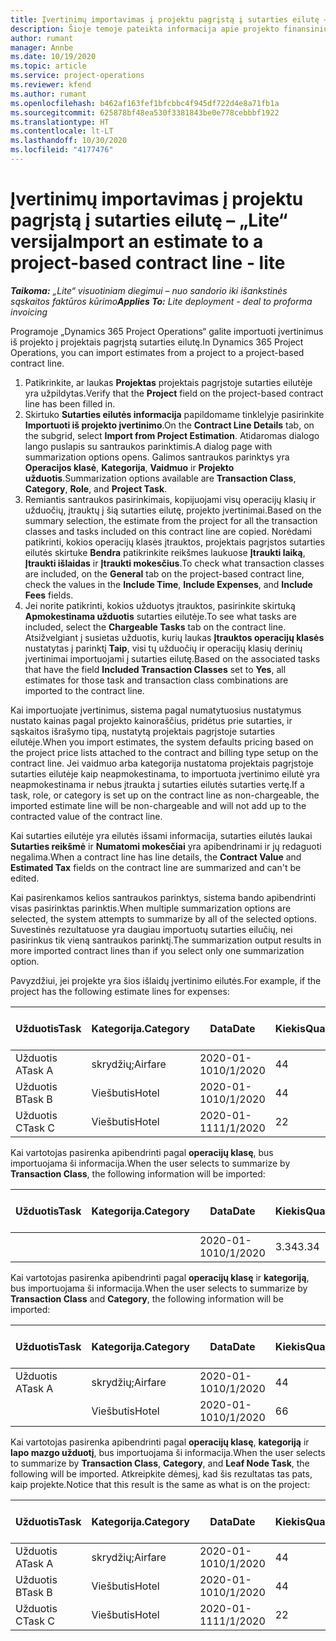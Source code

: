 ```yaml
---
title: Įvertinimų importavimas į projektu pagrįstą į sutarties eilutę – „Lite“ versija
description: Šioje temoje pateikta informacija apie projekto finansinių įvertinimų importavimą į sutarties eilutę.
author: rumant
manager: Annbe
ms.date: 10/19/2020
ms.topic: article
ms.service: project-operations
ms.reviewer: kfend
ms.author: rumant
ms.openlocfilehash: b462af163fef1bfcbbc4f945df722d4e8a71fb1a
ms.sourcegitcommit: 625878bf48ea530f3381843be0e778cebbbf1922
ms.translationtype: HT
ms.contentlocale: lt-LT
ms.lasthandoff: 10/30/2020
ms.locfileid: "4177476"
---
```

# <a name="import-an-estimate-to-a-project-based-contract-line---lite"></a><span data-ttu-id="ced20-103">Įvertinimų importavimas į projektu pagrįstą į sutarties eilutę – „Lite“ versija</span><span class="sxs-lookup"><span data-stu-id="ced20-103">Import an estimate to a project-based contract line - lite</span></span>

<span data-ttu-id="ced20-104">_**Taikoma:** „Lite“ visuotiniam diegimui – nuo sandorio iki išankstinės sąskaitos faktūros kūrimo_</span><span class="sxs-lookup"><span data-stu-id="ced20-104">_**Applies To:** Lite deployment - deal to proforma invoicing_</span></span>

<span data-ttu-id="ced20-105">Programoje „Dynamics 365 Project Operations“ galite importuoti įvertinimus iš projekto į projektais pagrįstą sutarties eilutę.</span><span class="sxs-lookup"><span data-stu-id="ced20-105">In Dynamics 365 Project Operations, you can import estimates from a project to a project-based contract line.</span></span>

1. <span data-ttu-id="ced20-106">Patikrinkite, ar laukas **Projektas** projektais pagrįstoje sutarties eilutėje yra užpildytas.</span><span class="sxs-lookup"><span data-stu-id="ced20-106">Verify that the **Project** field on the project-based contract line has been filled in.</span></span>
2. <span data-ttu-id="ced20-107">Skirtuko **Sutarties eilutės informacija** papildomame tinklelyje pasirinkite **Importuoti iš projekto įvertinimo**.</span><span class="sxs-lookup"><span data-stu-id="ced20-107">On the **Contract Line Details** tab, on the subgrid, select **Import from Project Estimation**.</span></span> <span data-ttu-id="ced20-108">Atidaromas dialogo lango puslapis su santraukos parinktimis.</span><span class="sxs-lookup"><span data-stu-id="ced20-108">A dialog page with summarization options opens.</span></span> <span data-ttu-id="ced20-109">Galimos santraukos parinktys yra **Operacijos klasė**, **Kategorija**, **Vaidmuo** ir **Projekto užduotis**.</span><span class="sxs-lookup"><span data-stu-id="ced20-109">Summarization options available are **Transaction Class**, **Category**, **Role**, and **Project Task**.</span></span>
3. <span data-ttu-id="ced20-110">Remiantis santraukos pasirinkimais, kopijuojami visų operacijų klasių ir užduočių, įtrauktų į šią sutarties eilutę, projekto įvertinimai.</span><span class="sxs-lookup"><span data-stu-id="ced20-110">Based on the summary selection, the estimate from the project for all the transaction classes and tasks included on this contract line are copied.</span></span> <span data-ttu-id="ced20-111">Norėdami patikrinti, kokios operacijų klasės įtrauktos, projektais pagrįstos sutarties eilutės skirtuke **Bendra** patikrinkite reikšmes laukuose **Įtraukti laiką**, **Įtraukti išlaidas** ir **Įtraukti mokesčius**.</span><span class="sxs-lookup"><span data-stu-id="ced20-111">To check what transaction classes are included, on the **General** tab on the project-based contract line, check the values in the **Include Time**, **Include Expenses**, and **Include Fees** fields.</span></span> 
4. <span data-ttu-id="ced20-112">Jei norite patikrinti, kokios užduotys įtrauktos, pasirinkite skirtuką **Apmokestinama užduotis** sutarties eilutėje.</span><span class="sxs-lookup"><span data-stu-id="ced20-112">To see what tasks are included, select the **Chargeable Tasks** tab on the contract line.</span></span> <span data-ttu-id="ced20-113">Atsižvelgiant į susietas užduotis, kurių laukas **Įtrauktos operacijų klasės** nustatytas į parinktį **Taip**, visi tų užduočių ir operacijų klasių derinių įvertinimai importuojami į sutarties eilutę.</span><span class="sxs-lookup"><span data-stu-id="ced20-113">Based on the associated tasks that have the field **Included Transaction Classes** set to **Yes**, all estimates for those task and transaction class combinations are imported to the contract line.</span></span>

<span data-ttu-id="ced20-114">Kai importuojate įvertinimus, sistema pagal numatytuosius nustatymus nustato kainas pagal projekto kainoraščius, pridėtus prie sutarties, ir sąskaitos išrašymo tipą, nustatytą projektais pagrįstoje sutarties eilutėje.</span><span class="sxs-lookup"><span data-stu-id="ced20-114">When you import estimates, the system defaults pricing based on the project price lists attached to the contract and billing type setup on the contract line.</span></span> <span data-ttu-id="ced20-115">Jei vaidmuo arba kategorija nustatoma projektais pagrįstoje sutarties eilutėje kaip neapmokestinama, to importuota įvertinimo eilutė yra neapmokestinama ir nebus įtraukta į sutarties eilutės sutarties vertę.</span><span class="sxs-lookup"><span data-stu-id="ced20-115">If a task, role, or category is set up on the contract line as non-chargeable, the imported estimate line will be non-chargeable and will not add up to the contracted value of the contract line.</span></span>

<span data-ttu-id="ced20-116">Kai sutarties eilutėje yra eilutės išsami informacija, sutarties eilutės laukai **Sutarties reikšmė** ir **Numatomi mokesčiai** yra apibendrinami ir jų redaguoti negalima.</span><span class="sxs-lookup"><span data-stu-id="ced20-116">When a contract line has line details, the **Contract Value** and **Estimated Tax** fields on the contract line are summarized and can't be edited.</span></span>

<span data-ttu-id="ced20-117">Kai pasirenkamos kelios santraukos parinktys, sistema bando apibendrinti visas pasirinktas parinktis.</span><span class="sxs-lookup"><span data-stu-id="ced20-117">When multiple summarization options are selected, the system attempts to summarize by all of the selected options.</span></span> <span data-ttu-id="ced20-118">Suvestinės rezultatuose yra daugiau importuotų sutarties eilučių, nei pasirinkus tik vieną santraukos parinktį.</span><span class="sxs-lookup"><span data-stu-id="ced20-118">The summarization output results in more imported contract lines than if you select only one summarization option.</span></span>

<span data-ttu-id="ced20-119">Pavyzdžiui, jei projekte yra šios išlaidų įvertinimo eilutės.</span><span class="sxs-lookup"><span data-stu-id="ced20-119">For example, if the project has the following estimate lines for expenses:</span></span>

| <span data-ttu-id="ced20-120">Užduotis</span><span class="sxs-lookup"><span data-stu-id="ced20-120">Task</span></span> | <span data-ttu-id="ced20-121">Kategorija.</span><span class="sxs-lookup"><span data-stu-id="ced20-121">Category</span></span> | <span data-ttu-id="ced20-122">Data</span><span class="sxs-lookup"><span data-stu-id="ced20-122">Date</span></span> | <span data-ttu-id="ced20-123">Kiekis</span><span class="sxs-lookup"><span data-stu-id="ced20-123">Quantity</span></span> | <span data-ttu-id="ced20-124">Vieneto kaina</span><span class="sxs-lookup"><span data-stu-id="ced20-124">Unit price</span></span> | <span data-ttu-id="ced20-125">Suma</span><span class="sxs-lookup"><span data-stu-id="ced20-125">Amount</span></span> |
| --- | --- | --- | --- | --- | --- |
| <span data-ttu-id="ced20-126">Užduotis A</span><span class="sxs-lookup"><span data-stu-id="ced20-126">Task A</span></span> | <span data-ttu-id="ced20-127">skrydžių;</span><span class="sxs-lookup"><span data-stu-id="ced20-127">Airfare</span></span> | <span data-ttu-id="ced20-128">2020-01-10</span><span class="sxs-lookup"><span data-stu-id="ced20-128">10/1/2020</span></span> | <span data-ttu-id="ced20-129">4</span><span class="sxs-lookup"><span data-stu-id="ced20-129">4</span></span> | <span data-ttu-id="ced20-130">400</span><span class="sxs-lookup"><span data-stu-id="ced20-130">400</span></span> | <span data-ttu-id="ced20-131">1600</span><span class="sxs-lookup"><span data-stu-id="ced20-131">1600</span></span> |
| <span data-ttu-id="ced20-132">Užduotis B</span><span class="sxs-lookup"><span data-stu-id="ced20-132">Task B</span></span> | <span data-ttu-id="ced20-133">Viešbutis</span><span class="sxs-lookup"><span data-stu-id="ced20-133">Hotel</span></span> | <span data-ttu-id="ced20-134">2020-01-10</span><span class="sxs-lookup"><span data-stu-id="ced20-134">10/1/2020</span></span> | <span data-ttu-id="ced20-135">4</span><span class="sxs-lookup"><span data-stu-id="ced20-135">4</span></span> | <span data-ttu-id="ced20-136">Virš 200</span><span class="sxs-lookup"><span data-stu-id="ced20-136">200</span></span> | <span data-ttu-id="ced20-137">800</span><span class="sxs-lookup"><span data-stu-id="ced20-137">800</span></span> |
| <span data-ttu-id="ced20-138">Užduotis C</span><span class="sxs-lookup"><span data-stu-id="ced20-138">Task C</span></span> | <span data-ttu-id="ced20-139">Viešbutis</span><span class="sxs-lookup"><span data-stu-id="ced20-139">Hotel</span></span> | <span data-ttu-id="ced20-140">2020-01-11</span><span class="sxs-lookup"><span data-stu-id="ced20-140">11/1/2020</span></span> | <span data-ttu-id="ced20-141">2</span><span class="sxs-lookup"><span data-stu-id="ced20-141">2</span></span> | <span data-ttu-id="ced20-142">Virš 200</span><span class="sxs-lookup"><span data-stu-id="ced20-142">200</span></span> | <span data-ttu-id="ced20-143">400</span><span class="sxs-lookup"><span data-stu-id="ced20-143">400</span></span> |

<span data-ttu-id="ced20-144">Kai vartotojas pasirenka apibendrinti pagal **operacijų klasę**, bus importuojama ši informacija.</span><span class="sxs-lookup"><span data-stu-id="ced20-144">When the user selects to summarize by **Transaction Class**, the following information will be imported:</span></span>

| <span data-ttu-id="ced20-145">Užduotis</span><span class="sxs-lookup"><span data-stu-id="ced20-145">Task</span></span> | <span data-ttu-id="ced20-146">Kategorija.</span><span class="sxs-lookup"><span data-stu-id="ced20-146">Category</span></span> | <span data-ttu-id="ced20-147">Data</span><span class="sxs-lookup"><span data-stu-id="ced20-147">Date</span></span> | <span data-ttu-id="ced20-148">Kiekis</span><span class="sxs-lookup"><span data-stu-id="ced20-148">Quantity</span></span> | <span data-ttu-id="ced20-149">Vieneto kaina</span><span class="sxs-lookup"><span data-stu-id="ced20-149">Unit price</span></span> | <span data-ttu-id="ced20-150">Suma</span><span class="sxs-lookup"><span data-stu-id="ced20-150">Amount</span></span> |
| --- | --- | --- | --- | --- | --- |
| &nbsp; | &nbsp; | <span data-ttu-id="ced20-151">2020-01-10</span><span class="sxs-lookup"><span data-stu-id="ced20-151">10/1/2020</span></span> | <span data-ttu-id="ced20-152">3.34</span><span class="sxs-lookup"><span data-stu-id="ced20-152">3.34</span></span> | <span data-ttu-id="ced20-153">840</span><span class="sxs-lookup"><span data-stu-id="ced20-153">840</span></span> | <span data-ttu-id="ced20-154">2800</span><span class="sxs-lookup"><span data-stu-id="ced20-154">2800</span></span> |

<span data-ttu-id="ced20-155">Kai vartotojas pasirenka apibendrinti pagal **operacijų klasę** ir **kategoriją**, bus importuojama ši informacija.</span><span class="sxs-lookup"><span data-stu-id="ced20-155">When the user selects to summarize by **Transaction Class** and **Category**, the following information will be imported:</span></span>

| <span data-ttu-id="ced20-156">Užduotis</span><span class="sxs-lookup"><span data-stu-id="ced20-156">Task</span></span> | <span data-ttu-id="ced20-157">Kategorija.</span><span class="sxs-lookup"><span data-stu-id="ced20-157">Category</span></span> | <span data-ttu-id="ced20-158">Data</span><span class="sxs-lookup"><span data-stu-id="ced20-158">Date</span></span> | <span data-ttu-id="ced20-159">Kiekis</span><span class="sxs-lookup"><span data-stu-id="ced20-159">Quantity</span></span> | <span data-ttu-id="ced20-160">Vieneto kaina</span><span class="sxs-lookup"><span data-stu-id="ced20-160">Unit price</span></span> | <span data-ttu-id="ced20-161">Suma</span><span class="sxs-lookup"><span data-stu-id="ced20-161">Amount</span></span> |
| --- | --- | --- | --- | --- | --- |
| <span data-ttu-id="ced20-162">Užduotis A</span><span class="sxs-lookup"><span data-stu-id="ced20-162">Task A</span></span> | <span data-ttu-id="ced20-163">skrydžių;</span><span class="sxs-lookup"><span data-stu-id="ced20-163">Airfare</span></span> | <span data-ttu-id="ced20-164">2020-01-10</span><span class="sxs-lookup"><span data-stu-id="ced20-164">10/1/2020</span></span> | <span data-ttu-id="ced20-165">4</span><span class="sxs-lookup"><span data-stu-id="ced20-165">4</span></span> | <span data-ttu-id="ced20-166">400</span><span class="sxs-lookup"><span data-stu-id="ced20-166">400</span></span> | <span data-ttu-id="ced20-167">1600</span><span class="sxs-lookup"><span data-stu-id="ced20-167">1600</span></span> |
| &nbsp;| <span data-ttu-id="ced20-168">Viešbutis</span><span class="sxs-lookup"><span data-stu-id="ced20-168">Hotel</span></span> | <span data-ttu-id="ced20-169">2020-01-10</span><span class="sxs-lookup"><span data-stu-id="ced20-169">10/1/2020</span></span> | <span data-ttu-id="ced20-170">6</span><span class="sxs-lookup"><span data-stu-id="ced20-170">6</span></span> | <span data-ttu-id="ced20-171">Virš 200</span><span class="sxs-lookup"><span data-stu-id="ced20-171">200</span></span> | <span data-ttu-id="ced20-172">1200</span><span class="sxs-lookup"><span data-stu-id="ced20-172">1200</span></span> |

<span data-ttu-id="ced20-173">Kai vartotojas pasirenka apibendrinti pagal **operacijų klasę**, **kategoriją** ir **lapo mazgo užduotį**, bus importuojama ši informacija.</span><span class="sxs-lookup"><span data-stu-id="ced20-173">When the user selects to summarize by **Transaction Class**, **Category**, and **Leaf Node Task**, the following will be imported.</span></span> <span data-ttu-id="ced20-174">Atkreipkite dėmesį, kad šis rezultatas tas pats, kaip projekte.</span><span class="sxs-lookup"><span data-stu-id="ced20-174">Notice that this result is the same as what is on the project:</span></span>

| <span data-ttu-id="ced20-175">Užduotis</span><span class="sxs-lookup"><span data-stu-id="ced20-175">Task</span></span> | <span data-ttu-id="ced20-176">Kategorija.</span><span class="sxs-lookup"><span data-stu-id="ced20-176">Category</span></span> | <span data-ttu-id="ced20-177">Data</span><span class="sxs-lookup"><span data-stu-id="ced20-177">Date</span></span> | <span data-ttu-id="ced20-178">Kiekis</span><span class="sxs-lookup"><span data-stu-id="ced20-178">Quantity</span></span> | <span data-ttu-id="ced20-179">Vieneto kaina</span><span class="sxs-lookup"><span data-stu-id="ced20-179">Unit price</span></span> | <span data-ttu-id="ced20-180">Suma</span><span class="sxs-lookup"><span data-stu-id="ced20-180">Amount</span></span> |
| --- | --- | --- | --- | --- | --- |
| <span data-ttu-id="ced20-181">Užduotis A</span><span class="sxs-lookup"><span data-stu-id="ced20-181">Task A</span></span> | <span data-ttu-id="ced20-182">skrydžių;</span><span class="sxs-lookup"><span data-stu-id="ced20-182">Airfare</span></span> | <span data-ttu-id="ced20-183">2020-01-10</span><span class="sxs-lookup"><span data-stu-id="ced20-183">10/1/2020</span></span> | <span data-ttu-id="ced20-184">4</span><span class="sxs-lookup"><span data-stu-id="ced20-184">4</span></span> | <span data-ttu-id="ced20-185">400</span><span class="sxs-lookup"><span data-stu-id="ced20-185">400</span></span> | <span data-ttu-id="ced20-186">1600</span><span class="sxs-lookup"><span data-stu-id="ced20-186">1600</span></span> |
| <span data-ttu-id="ced20-187">Užduotis B</span><span class="sxs-lookup"><span data-stu-id="ced20-187">Task B</span></span> | <span data-ttu-id="ced20-188">Viešbutis</span><span class="sxs-lookup"><span data-stu-id="ced20-188">Hotel</span></span> | <span data-ttu-id="ced20-189">2020-01-10</span><span class="sxs-lookup"><span data-stu-id="ced20-189">10/1/2020</span></span> | <span data-ttu-id="ced20-190">4</span><span class="sxs-lookup"><span data-stu-id="ced20-190">4</span></span> | <span data-ttu-id="ced20-191">Virš 200</span><span class="sxs-lookup"><span data-stu-id="ced20-191">200</span></span> | <span data-ttu-id="ced20-192">800</span><span class="sxs-lookup"><span data-stu-id="ced20-192">800</span></span> |
| <span data-ttu-id="ced20-193">Užduotis C</span><span class="sxs-lookup"><span data-stu-id="ced20-193">Task C</span></span> | <span data-ttu-id="ced20-194">Viešbutis</span><span class="sxs-lookup"><span data-stu-id="ced20-194">Hotel</span></span> | <span data-ttu-id="ced20-195">2020-01-11</span><span class="sxs-lookup"><span data-stu-id="ced20-195">11/1/2020</span></span> | <span data-ttu-id="ced20-196">2</span><span class="sxs-lookup"><span data-stu-id="ced20-196">2</span></span> | <span data-ttu-id="ced20-197">Virš 200</span><span class="sxs-lookup"><span data-stu-id="ced20-197">200</span></span> | <span data-ttu-id="ced20-198">400</span><span class="sxs-lookup"><span data-stu-id="ced20-198">400</span></span> |
